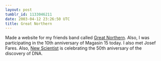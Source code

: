 ```yaml
---
layout: post
tumblr_id: 1133046211
date: 2003-04-12 23:26:50 UTC
title: Great Northern
---
```


Made a website for my friends band called <a href="http://flajm.com/gn/" target="_blank">Great Northern</a>. Also, I was participating in the 10th anniversary of Magasin 15 today. I also met Josef Fares. Also, <a href="http://www.newscientist.com/hottopics/dna/" target="_blank">New Scientist</a>  is celebrating the 50th aniversary of the discovery of DNA.

